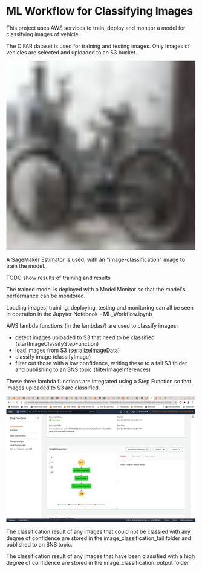 # ML Workflow for Classifying Images

This project uses AWS services to train, deploy and monitor a model for classifying images of vehicle.

The CIFAR dataset is used for training and testing images. Only images of vehicles are selected and uploaded to an S3 bucket.

<img src="img/bike_s_002118.png" alt="Example image" width="500"/>

A SageMaker Estimator is used, with an "image-classification" image to train the model.

TODO show results of training and results

The trained model is deployed with a Model Monitor so that the model's performance can be monitored.

Loading images, training, deploying, testing and monitoring can all be seen in operation in the Jupyter Notebook - ML_Workflow.ipynb

AWS lambda functions (in the lambdas/) are used to classify images:
 - detect images uploaded to S3 that need to be classified (startImageClassifyStepFunction)
 - load images from S3 (serializeImageData)
 - classify image (classifyImage)
 - filter out those with a low confidence, writing these to a fail S3 folder and publishing to an SNS topic (filterImageInferences)

These three lambda functions are integrated using a Step Function so that images uploaded to S3 are classified.

<img src="img/working_step_function.png" alt="Step Function" width="500"/>

The classification result of any images that could not be classied with any degree of confidence are stored in the image_classification_fail folder and published to an SNS topic.

The classification result of any images that have been classified with a high degree of confidence are stored in the image_classification_output folder


